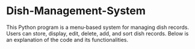 # Dish-Management-System
This Python program is a menu-based system for managing dish records. Users can store, display, edit, delete, add, and sort dish records. Below is an explanation of the code and its functionalities.
